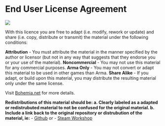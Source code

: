 # End User License Agreement
[<img src="https://www.bohemia.net/assets/img/licenses/APL-SA.png">](https://www.bohemia.net/community/licenses/arma-public-license-share-alike)

With this licence you are free to adapt (i.e. modify, rework or update) and share (i.e. copy, distribute or transmit) the material under the following conditions:

**Attribution** - You must attribute the material in the manner specified by the author or licensor (but not in any way that suggests that they endorse you or your use of the material).
**Noncommercial** - You may not use this material for any commercial purposes.
**Arma Only** - You may not convert or adapt this material to be used in other games than Arma.
**Share Alike** - If you adapt, or build upon this material, you may distribute the resulting material only under the same license.

Visit [Bohemia.net](https://www.bohemia.net/community/licenses/arma-public-license-share-alike) for more details.

**Redistributions of this material should be:
    a. Clearly labeled as a adapted or redistrubuted material to not be confused for the original material.
    b. Include a link back to the original repository or distrubution of the material, ie:**
        - [Github](https://github.com/Darknessvoid99/4th-Battalion-Modern-Day) 
        or
        - [Steam Workshop](https://steamcommunity.com/sharedfiles/filedetails/?id=3159206065) 